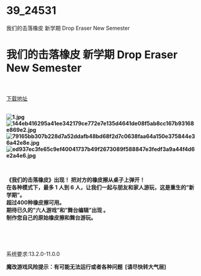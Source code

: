 # 39_24531
我们的击落橡皮 新学期 Drop Eraser New Semester
# 我们的击落橡皮 新学期 Drop Eraser New Semester
 <br/></br>
[下载地址](https://www.switch520.cc/article/24531 "下载地址")
<br/></br>

<p><strong><img title="1.jpg" src="https://www.switch520.cc/muke_img/2021_11_13_14f83158e86e6.jpg" alt="1.jpg"></strong><br>
<strong><img title="144eb416295a41ee342179ce772e7e135d4641de08f5ab8cc167b93168e869e2.jpg" src="https://www.switch520.cc/muke_img/2021_11_13_0825ea0c45a5a.jpg" alt="144eb416295a41ee342179ce772e7e135d4641de08f5ab8cc167b93168e869e2.jpg"></strong><br>
<strong><img title="79165bb307b228d7a52ddafb48bd68f2d7c0638faa64a150e375844e36a42e8e.jpg" src="https://www.switch520.cc/muke_img/2021_11_13_f7d3571013a8f.jpg" alt="79165bb307b228d7a52ddafb48bd68f2d7c0638faa64a150e375844e36a42e8e.jpg"></strong><br>
<strong><img title="ed937ec3fe65c9ef40041737b49f2673089f588847e3fedf3a9a44f4d6e2a4e6.jpg" src="https://www.switch520.cc/muke_img/2021_11_13_8309b69ea0962.jpg" alt="ed937ec3fe65c9ef40041737b49f2673089f588847e3fedf3a9a44f4d6e2a4e6.jpg"></strong></p>
<p>&nbsp;</p>
<p><strong>《我们的击落橡皮》出现！ ‎‎把对方的橡皮擦从桌子上弹开！ ‎</strong><br>
<strong>‎在各种模式下，最多 1 人到 6 人，‎让我们一起与‎朋友和家人游玩，这是重生的”新学期”。</strong><br>
<strong>‎超过400种橡皮擦‎可用。 ‎</strong><br>
<strong>‎期待已久的”六人游戏”和”舞台编辑”出现 。</strong><br>
<strong>‎制作您自己的原始橡皮擦和舞台游玩。 ‎</strong></p>
<p>&nbsp;</p>
<p>&nbsp;</p>
<p>系统要求:13.2.0-11.0.0</p>
<p><strong>魔改游戏风险提示：有可能无法运行或者各种问题 &nbsp;[请尽快转大气层]</strong></p>



